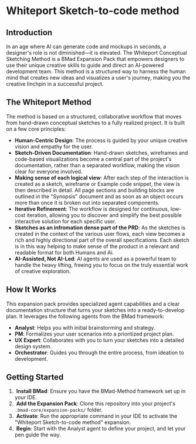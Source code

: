 # Whiteport Sketch-to-code method

## Introduction

In an age where AI can generate code and mockups in seconds, a designer's role is not diminished—it is elevated. The Whiteport Conceptual Sketching Method is a BMad Expansion Pack that empowers designers to use their unique creative skills to guide and direct an AI-powered development team. This method is a structured way to harness the human mind that creates new ideas and visualizes a user's journey, making you the creative linchpin in a successful project.

## The Whiteport Method

The method is based on a structured, collaborative workflow that moves from hand-drawn conceptual sketches to a fully realized project. It is built on a few core principles:
* **Human-Centric Design**: The process is guided by your unique creative vision and empathy for the user.
* **Sketch-Driven Documentation**: Hand-drawn sketches, wireframes and code-based visualizations become a central part of the project's documentation, rather than a separated workflow, making the vision clear for everyone involved.
* **Making sense of each logical view**: After each step of the interaction is created as a sketch, wireframe or Example code snippet, the view is then described in detail. All page sections and building blocks are outlined in the "Synopsis" document and as soon as an object occurs more than once it is broken out into separated components. 
* **Iterative Refinement**: The workflow is designed for continuous, low-cost iteration, allowing you to discover and simplify the best possible interactive solution for each specific user.
* **Sketches as an infromation dense part of the PRD**: As the sketches is created in the context of the various user flows, each view becomes a rich and highly directional part of the overall specifications. Each sketch is in this way helping to make sense of the product in a relevant and readable format for both Humans and Ai. 
* **AI-Assisted, Not AI-Led**: AI agents are used as a powerful team to handle the heavy lifting, freeing you to focus on the truly essential work of creative exploration.

## How It Works

This expansion pack provides specialized agent capabilities and a clear documentation structure that turns your sketches into a ready-to-develop plan. It leverages the following agents from the BMad framework:
* **Analyst**: Helps you with initial brainstorming and strategy.
* **PM**: Formalizes your user scenarios into a prioritized project plan.
* **UX Expert**: Collaborates with you to turn your sketches into a detailed design system.
* **Orchestrator**: Guides you through the entire process, from ideation to development.

## Getting Started

1.  **Install BMad**: Ensure you have the BMad-Method framework set up in your IDE.
2.  **Add the Expansion Pack**: Clone this repository into your project's `.bmad-core/expansion-packs/` folder.
3.  **Activate**: Run the appropriate command in your IDE to activate the "Whiteport Sketch-to-code method" expansion.
4.  **Begin**: Start with the Analyst agent to define your project, and let your pen guide the way.